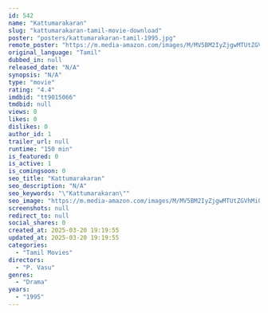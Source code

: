 ```yaml
---
id: 542
name: "Kattumarakaran"
slug: "kattumarakaran-tamil-movie-download"
poster: "posters/kattumarakaran-tamil-1995.jpg"
remote_poster: "https://m.media-amazon.com/images/M/MV5BM2IyZjgwMTUtZGVhMi00MGJlLWI5N2QtMTdhOTQ4NzM5MTZjXkEyXkFqcGdeQXVyMjA4OTI5NDQ@._V1_SX300.jpg"
original_language: "Tamil"
dubbed_in: null
released_date: "N/A"
synopsis: "N/A"
type: "movie"
rating: "4.4"
imdbid: "tt9015066"
tmdbid: null
views: 0
likes: 0
dislikes: 0
author_id: 1
trailer_url: null
runtime: "150 min"
is_featured: 0
is_active: 1
is_comingsoon: 0
seo_title: "Kattumarakaran"
seo_description: "N/A"
seo_keywords: "\"Kattumarakaran\""
seo_image: "https://m.media-amazon.com/images/M/MV5BM2IyZjgwMTUtZGVhMi00MGJlLWI5N2QtMTdhOTQ4NzM5MTZjXkEyXkFqcGdeQXVyMjA4OTI5NDQ@._V1_SX300.jpg"
screenshots: null
redirect_to: null
social_shares: 0
created_at: 2025-03-20 19:19:55
updated_at: 2025-03-20 19:19:55
categories:
  - "Tamil Movies"
directors:
  - "P. Vasu"
genres:
  - "Drama"
years:
  - "1995"
---
```


